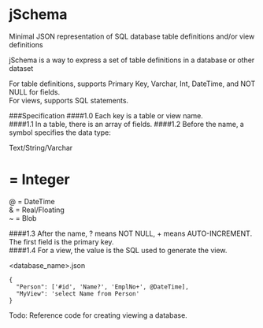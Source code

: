 jSchema
=======

Minimal JSON representation of SQL database table definitions and/or view definitions    

jSchema is a way to express a set of table definitions in a database or other dataset     

For table definitions, supports Primary Key, Varchar, Int, DateTime, and NOT NULL for fields.    
For views, supports SQL statements.

###Specification
####1.0
Each key is a table or view name.  
####1.1
In a table, there is an array of fields. 
####1.2
Before the name, a symbol specifies the data type:    
    
Text/String/Varchar
# = Integer    
@ = DateTime    
& = Real/Floating    
~ = Blob    
    
####1.3
After the name, ? means NOT NULL, + means AUTO-INCREMENT.  The first field is the primary key.   
####1.4
For a view, the value is the SQL used to generate the view.

<database_name>.json
````
{
  "Person": ['#id', 'Name?', 'EmplNo+', @DateTime],
  "MyView": 'select Name from Person'
}
````
Todo: Reference code for creating viewing a database.

